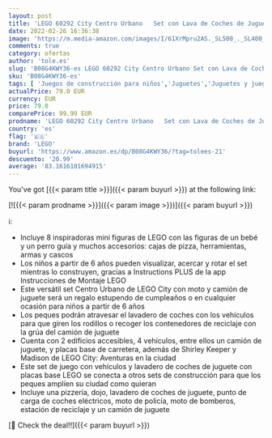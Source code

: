 ```yaml
---
layout: post
title: 'LEGO 60292 City Centro Urbano   Set con Lava de Coches de Juguete  Moto  Camión  Placas Base de Carretera y 8 Mini Figuras  Idea de Regalo'
date: 2022-02-26 16:36:38
image: 'https://m.media-amazon.com/images/I/61XrMpru2AS._SL500_._SL400_.jpg'
comments: true
category: ofertas
author: 'tole.es'
slug: 'B08G4KWY36-es LEGO 60292 City Centro Urbano Set con Lava de Coches de...'
sku: 'B08G4KWY36-es'
tags: [ 'Juegos de construcción para niños','Juguetes','Juguetes y juegos','Sets de construcción','lego', ]
actualPrice: 79.0 EUR
currency: EUR
price: 79.0
comparePrice: 99.99 EUR
prodname: 'LEGO 60292 City Centro Urbano   Set con Lava de Coches de Juguete  Moto  Camión  Placas Base de Carretera y 8 Mini Figuras  Idea de Regalo'
country: 'es'
flag: '🇪🇸'
brand: 'LEGO'
buyurl: 'https://www.amazon.es/dp/B08G4KWY36/?tag=tolees-21'
descuento: '20.99'
average: '83.1616101694915'
---
```


You've got [{{< param title >}}]({{< param buyurl >}}) at the following link:

[![{{< param prodname >}}]({{< param image >}})]({{< param buyurl >}})

ℹ️:

- Incluye 8 inspiradoras mini figuras de LEGO con las figuras de un bebé y un perro guía y muchos accesorios: cajas de pizza, herramientas, armas y cascos
- Los niños a partir de 6 años pueden visualizar, acercar y rotar el set mientras lo construyen, gracias a Instructions PLUS de la app Instrucciones de Montaje LEGO
- Este versátil set Centro Urbano de LEGO City con moto y camión de juguete será un regalo estupendo de cumpleaños o en cualquier ocasión para niños a partir de 6 años
- Los peques podrán atravesar el lavadero de coches con los vehículos para que giren los rodillos o recoger los contenedores de reciclaje con la grúa del camión de juguete
- Cuenta con 2 edificios accesibles, 4 vehículos, entre ellos un camión de juguete, y placas base de carretera, además de Shirley Keeper y Madison de LEGO City: Aventuras en la ciudad
- Este set de juego con vehículos y lavadero de coches de juguete con placas base LEGO se conecta a otros sets de construcción para que los peques amplíen su ciudad como quieran
- Incluye una pizzería, dojo, lavadero de coches de juguete, punto de carga de coches eléctricos, moto de policía, moto de bomberos, estación de reciclaje y un camión de juguete

[🛒 Check the deal!!]({{< param buyurl >}})
